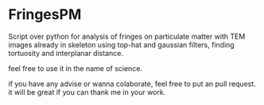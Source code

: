 # FringesPM

Script over python for analysis of fringes on particulate matter with TEM images already in skeleton using top-hat and gaussian filters, finding tortuosity and interplanar distance.

feel free to use it in the name of science.

if you have any advise or wanna colaborate, feel free to put an pull request. it will be great if you can thank me in your work.
